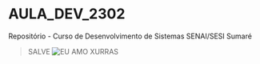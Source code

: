 # AULA_DEV_2302

Repositório - Curso de Desenvolvimento de Sistemas SENAI/SESI Sumaré
>SALVE
![EU AMO XURRAS](https://www.google.com/imgres?imgurl=https%3A%2F%2Ff.i.uol.com.br%2Ffotografia%2F2023%2F02%2F15%2F167647914663ed0aaa76e20_1676479146_3x2_md.jpg&imgrefurl=https%3A%2F%2Ffotografia.folha.uol.com.br%2Fgalerias%2F1757915755224033-imagens-do-tiktoker-xurrasco-021&tbnid=fffYrrsS1gPJSM&vet=12ahUKEwiwqLyDy6v9AhUNN7kGHZJdCK8QMygJegUIARDCAQ..i&docid=bDy4m_15zhDmzM&w=512&h=768&q=XURRAS&ved=2ahUKEwiwqLyDy6v9AhUNN7kGHZJdCK8QMygJegUIARDCAQ)
